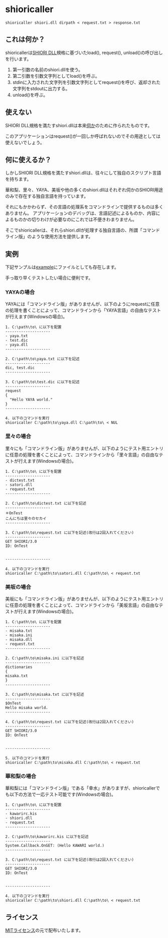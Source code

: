 shioricaller
===================

    shioricaller shiori.dll dirpath < request.txt > response.txt

これは何か？
-------------------

shioricallerは[SHIORI DLL](http://usada.sakura.vg/contents/specification2.html#shioriwindows)規格に基づいたload(), request(), unload()の呼び出しを行います。

1. 第一引数の名前のshiori.dllを使う。
2. 第二引数を引数文字列としてload()を呼ぶ。
3. stdinに入力された文字列を引数文字列としてrequest()を呼び、返却された文字列をstdoutに出力する。
4. unload()を呼ぶ。

使えない
-------------------

SHIORI DLL規格を満たすshiori.dllは本来[伺か](http://usada.sakura.vg/)のために作られたものです。

このアプリケーションはrequest()が一回しか呼ばれないのでその用途としては使えないでしょう。

何に使えるか？
-------------------

しかしSHIORI DLL規格を満たすshiori.dllは、往々にして独自のスクリプト言語を持ちます。

華和梨、里々、YAYA、美坂や他の多くのshiori.dllはそれぞれ伺かのSHIORI用途のみで存在する独自言語を持っています。

それにもかかわらず、その言語の処理系をコマンドラインで提供するものは多くありません。
アプリケーションのデバッグは、言語記述によるものか、内容によるものかの切りわけが必要なのにこれでは不便きわまりません。

そこでshioricallerは、それらshiori.dllが処理する独自言語の、所謂「コマンドライン版」のような使用方法を提供します。

実例
-------------------

下記サンプルは[example](example)にファイルとしても存在します。

手っ取り早くテストしたい場合に便利です。

### YAYAの場合

YAYAには「コマンドライン版」がありませんが、以下のようにrequestに任意の処理を書くことによって、コマンドラインから「YAYA言語」の自由なテストが行えます(Windowsの場合)。

    1. C:\path\to\ に以下を配置
    --------------------
    - yaya.txt
    - test.dic
    - yaya.dll
    --------------------
    
    2. C:\path\to\yaya.txt に以下を記述
    --------------------
    dic, test.dic
    --------------------
    
    3. C:\path\to\test.dic に以下を記述
    --------------------
    request
    {
      "Hello YAYA world."
    }
    --------------------
    
    4. 以下のコマンドを実行
    shioricaller C:\path\to\yaya.dll C:\path\to\ < NUL

### 里々の場合

里々にも「コマンドライン版」がありませんが、以下のようにテスト用エントリに任意の処理を書くことによって、コマンドラインから「里々言語」の自由なテストが行えます(Windowsの場合)。

    1. C:\path\to\ に以下を配置
    --------------------
    - dictest.txt
    - satori.dll
    - request.txt
    --------------------
    
    2. C:\path\to\dictest.txt に以下を記述
    --------------------
    ＊OnTest
    こんにちは里々のセカイ
    --------------------
    
    3. C:\path\to\request.txt に以下を記述(改行は2回入れてください)
    --------------------
    GET SHIORI/3.0
    ID: OnTest
    
    
    --------------------
    
    4. 以下のコマンドを実行
    shioricaller C:\path\to\satori.dll C:\path\to\ < request.txt

### 美坂の場合

美坂にも「コマンドライン版」がありませんが、以下のようにテスト用エントリに任意の処理を書くことによって、コマンドラインから「美坂言語」の自由なテストが行えます(Windowsの場合)。

    1. C:\path\to\ に以下を配置
    --------------------
    - misaka.txt
    - misaka.ini
    - misaka.dll
    - request.txt
    --------------------
    
    2. C:\path\to\misaka.ini に以下を記述
    --------------------
    dictionaries
    {
    misaka.txt
    }
    --------------------
    
    3. C:\path\to\misaka.txt に以下を記述
    --------------------
    $OnTest
    Hello misaka world.
    --------------------
    
    4. C:\path\to\request.txt に以下を記述(改行は2回入れてください)
    --------------------
    GET SHIORI/3.0
    ID: OnTest
    
    
    --------------------
    
    5. 以下のコマンドを実行
    shioricaller C:\path\to\misaka.dll C:\path\to\ < request.txt

### 華和梨の場合

華和梨には「コマンドライン版」である「幸水」がありますが、shioricallerでも以下の方法で一応テスト可能です(Windowsの場合)。

    1. C:\path\to\ に以下を配置
    --------------------
    - kawarirc.kis
    - shiori.dll
    - request.txt
    --------------------
    
    2. C:\path\to\kawarirc.kis に以下を記述
    --------------------
    System.Callback.OnGET: (Hello KAWARI world.)
    --------------------
    
    3. C:\path\to\request.txt に以下を記述(改行は2回入れてください)
    --------------------
    GET SHIORI/3.0
    ID: OnTest
    
    
    --------------------
    
    4. 以下のコマンドを実行
    shioricaller C:\path\to\shiori.dll C:\path\to\ < request.txt

ライセンス
--------------------------

[MITライセンス](http://narazaka.net/license/MIT?2014)の元で配布いたします。
